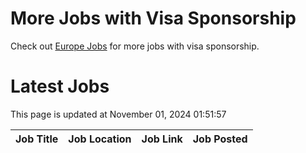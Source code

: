 # More Jobs with Visa Sponsorship

Check out [Europe Jobs](https://github.com/sureshparimi/europejobs#latest-jobs) for more jobs with visa sponsorship.

# Latest Jobs

This page is updated at November 01, 2024 01:51:57

| Job Title | Job Location | Job Link | Job Posted |
| --- | --- | --- | --- |
